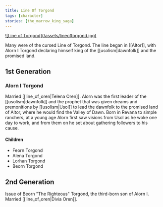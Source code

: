 ```yaml
---
title: Line Of Torgond
tags: [character]
stories: [the_marrow_king_saga]
---
```


<a href="/assets/lineoftorgond.jpg" class="img-link">
![Line of Torgond](/assets/lineoftorgond.jpg)
</a>

Many were of the cursed Line of Torgond. The line began in [[Altor]], with Alorn I Torgond declaring himself king of the [[usolism|dawnfolk]] and the promised land.

## 1st Generation

### Alorn I Torgond

Married [[line_of_oren|Telena Oren]]. Alorn was the first leader of the [[usolism|dawnfolk]] and the prophet that was given dreams and premonitions by [[usolism|Usol]] to lead the dawnfolk to the promised land of Altor, where he would find the Valley of Dawn. Born in Revana to simple ranchers, at a young age Alorn first saw visions from Usol as he woke one day to work, and from them on he set about gathering followers to his cause.

#### Children

* Feorn Torgond
* Alena Torgond
* Lorhan Torgond
* Beorn Torgond

## 2nd Generation

Issue of Beorn "The Righteous" Torgond, the third-born son of Alorn I. Married [[line_of_oren|Divia Oren]].